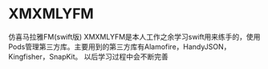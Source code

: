 # XMXMLYFM
仿喜马拉雅FM(swift版)
XMXMLYFM是本人工作之余学习swift用来练手的，使用Pods管理第三方库。主要用到的第三方库有Alamofire，HandyJSON，Kingfisher，SnapKit。
以后学习过程中会不断完善
